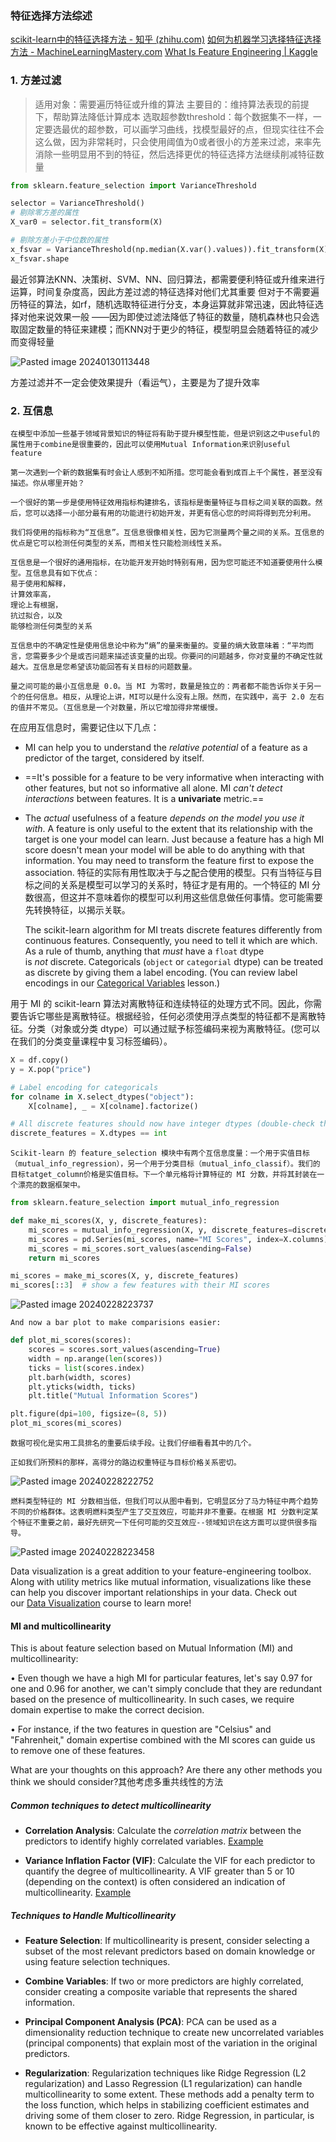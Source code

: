 ### 特征选择方法综述
[scikit-learn中的特征选择方法 - 知乎 (zhihu.com)](https://zhuanlan.zhihu.com/p/141506312)
[如何为机器学习选择特征选择方法 - MachineLearningMastery.com](https://machinelearningmastery.com/feature-selection-with-real-and-categorical-data/)
[What Is Feature Engineering | Kaggle](https://www.kaggle.com/code/ryanholbrook/what-is-feature-engineering/tutorial)

### 1. 方差过滤

>适用对象：需要遍历特征或升维的算法
>主要目的：维持算法表现的前提下，帮助算法降低计算成本
>选取超参数threshold：每个数据集不一样，一定要选最优的超参数，可以画学习曲线，找模型最好的点，但现实往往不会这么做，因为非常耗时，只会使用阈值为0或者很小的方差来过滤，来率先消除一些明显用不到的特征，然后选择更优的特征选择方法继续削减特征数量

``` python
from sklearn.feature_selection import VarianceThreshold

selector = VarianceThreshold()
# 剔除零方差的属性
X_var0 = selector.fit_transform(X)

# 剔除方差小于中位数的属性
x_fsvar = VarianceThreshold(np.median(X.var().values)).fit_transform(X)
x_fsvar.shape
```
最近邻算法KNN、决策树、SVM、NN、回归算法，都需要便利特征或升维来进行运算，时间复杂度高，因此方差过滤的特征选择对他们尤其重要
但对于不需要遍历特征的算法，如rf，随机选取特征进行分支，本身运算就非常迅速，因此特征选择对他来说效果一般
——因为即使过滤法降低了特征的数量，随机森林也只会选取固定数量的特征来建模；而KNN对于更少的特征，模型明显会随着特征的减少而变得轻量

![Pasted image 20240130113448](https://peiyihan-1324725457.cos.ap-beijing.myqcloud.com/Obsidian/202403040853744.png?imageSlim)

方差过滤并不一定会使效果提升（看运气），主要是为了提升效率



### 2. 互信息

	在模型中添加一些基于领域背景知识的特征将有助于提升模型性能，但是识别这之中useful的属性用于combine是很重要的，因此可以使用Mutual Information来识别useful feature

	第一次遇到一个新的数据集有时会让人感到不知所措。您可能会看到成百上千个属性，甚至没有描述。你从哪里开始？

	一个很好的第一步是使用特征效用指标构建排名，该指标是衡量特征与目标之间关联的函数。然后，您可以选择一小部分最有用的功能进行初始开发，并更有信心您的时间将得到充分利用。

	我们将使用的指标称为“互信息”。互信息很像相关性，因为它测量两个量之间的关系。互信息的优点是它可以检测任何类型的关系，而相关性只能检测线性关系。

	互信息是一个很好的通用指标，在功能开发开始时特别有用，因为您可能还不知道要使用什么模型。互信息具有如下优点：
	易于使用和解释，
	计算效率高，
	理论上有根据，
	抗过拟合，以及
	能够检测任何类型的关系

	互信息中的不确定性是使用信息论中称为“熵”的量来衡量的。变量的熵大致意味着：“平均而言，您需要多少个是或否问题来描述该变量的出现。你要问的问题越多，你对变量的不确定性就越大。互信息是您希望该功能回答有关目标的问题数量。

	量之间可能的最小互信息是 0.0。当 MI 为零时，数量是独立的：两者都不能告诉你关于另一个的任何信息。相反，从理论上讲，MI可以是什么没有上限。然而，在实践中，高于 2.0 左右的值并不常见。（互信息是一个对数量，所以它增加得非常缓慢。

在应用互信息时，需要记住以下几点：

- MI can help you to understand the _relative potential_ of a feature as a predictor of the target, considered by itself.
- ==It's possible for a feature to be very informative when interacting with other features, but not so informative all alone. MI _can't detect interactions_ between features. It is a **univariate** metric.==
- The _actual_ usefulness of a feature _depends on the model you use it with_. A feature is only useful to the extent that its relationship with the target is one your model can learn. Just because a feature has a high MI score doesn't mean your model will be able to do anything with that information. You may need to transform the feature first to expose the association.
特征的实际有用性取决于与之配合使用的模型。只有当特征与目标之间的关系是模型可以学习的关系时，特征才是有用的。一个特征的 MI 分数很高，但这并不意味着你的模型可以利用这些信息做任何事情。您可能需要先转换特征，以揭示关联。


	The scikit-learn algorithm for MI treats discrete features differently from continuous features. Consequently, you need to tell it which are which. As a rule of thumb, anything that _must_ have a `float` dtype is _not_ discrete. Categoricals (`object` or `categorial` dtype) can be treated as discrete by giving them a label encoding. (You can review label encodings in our [Categorical Variables](http://www.kaggle.com/alexisbcook/categorical-variables) lesson.)
	
用于 MI 的 scikit-learn 算法对离散特征和连续特征的处理方式不同。因此，你需要告诉它哪些是离散特征。根据经验，任何必须使用浮点类型的特征都不是离散特征。分类（对象或分类 dtype）可以通过赋予标签编码来视为离散特征。(您可以在我们的分类变量课程中复习标签编码）。

```python
X = df.copy()
y = X.pop("price")

# Label encoding for categoricals
for colname in X.select_dtypes("object"):
    X[colname], _ = X[colname].factorize()

# All discrete features should now have integer dtypes (double-check this before using MI!)
discrete_features = X.dtypes == int
```

	Scikit-learn 的 feature_selection 模块中有两个互信息度量：一个用于实值目标（mutual_info_regression），另一个用于分类目标（mutual_info_classif）。我们的目标tatget_column价格是实值目标。下一个单元格将计算特征的 MI 分数，并将其封装在一个漂亮的数据框架中。

```python
from sklearn.feature_selection import mutual_info_regression

def make_mi_scores(X, y, discrete_features):
    mi_scores = mutual_info_regression(X, y, discrete_features=discrete_features)
    mi_scores = pd.Series(mi_scores, name="MI Scores", index=X.columns)
    mi_scores = mi_scores.sort_values(ascending=False)
    return mi_scores

mi_scores = make_mi_scores(X, y, discrete_features)
mi_scores[::3]  # show a few features with their MI scores
```

![Pasted image 20240228223737](https://peiyihan-1324725457.cos.ap-beijing.myqcloud.com/Obsidian/202403040853745.png?imageSlim)

	And now a bar plot to make comparisions easier:

```python
def plot_mi_scores(scores):
    scores = scores.sort_values(ascending=True)
    width = np.arange(len(scores))
    ticks = list(scores.index)
    plt.barh(width, scores)
    plt.yticks(width, ticks)
    plt.title("Mutual Information Scores")

plt.figure(dpi=100, figsize=(8, 5))
plot_mi_scores(mi_scores)
```

	数据可视化是实用工具排名的重要后续手段。让我们仔细看看其中的几个。
	
	正如我们所预料的那样，高得分的路边权重特征与目标价格关系密切。

![Pasted image 20240228222752](https://peiyihan-1324725457.cos.ap-beijing.myqcloud.com/Obsidian/202403040853746.png?imageSlim)

	燃料类型特征的 MI 分数相当低，但我们可以从图中看到，它明显区分了马力特征中两个趋势不同的价格群体。这表明燃料类型产生了交互效应，可能并非不重要。在根据 MI 分数判定某个特征不重要之前，最好先研究一下任何可能的交互效应--领域知识在这方面可以提供很多指导。
	
![Pasted image 20240228223458](https://peiyihan-1324725457.cos.ap-beijing.myqcloud.com/Obsidian/202403040853747.png?imageSlim)

Data visualization is a great addition to your feature-engineering toolbox. Along with utility metrics like mutual information, visualizations like these can help you discover important relationships in your data. Check out our [Data Visualization](https://www.kaggle.com/learn/data-visualization) course to learn more!


#### MI and multicollinearity

This is about feature selection based on Mutual Information (MI) and multicollinearity:

• Even though we have a high MI for particular features, let's say 0.97 for one and 0.96 for another, we can't simply conclude that they are redundant based on the presence of multicollinearity. In such cases, we require domain expertise to make the correct decision.

• For instance, if the two features in question are "Celsius" and "Fahrenheit," domain expertise combined with the MI scores can guide us to remove one of these features.

What are your thoughts on this approach? Are there any other methods you think we should consider?其他考虑多重共线性的方法

##### Common techniques to detect multicollinearity

- **Correlation Analysis**: Calculate the _correlation matrix_ between the predictors to identify highly correlated variables. [Example](https://datagy.io/python-correlation-matrix/)
    
- **Variance Inflation Factor (VIF)**: Calculate the VIF for each predictor to quantify the degree of multicollinearity. A VIF greater than 5 or 10 (depending on the context) is often considered an indication of multicollinearity. [Example](https://www.geeksforgeeks.org/detecting-multicollinearity-with-vif-python/)
    

##### Techniques to Handle Multicollinearity

- **Feature Selection**: If multicollinearity is present, consider selecting a subset of the most relevant predictors based on domain knowledge or using feature selection techniques.
    
- **Combine Variables**: If two or more predictors are highly correlated, consider creating a composite variable that represents the shared information.
    
- **Principal Component Analysis (PCA)**: PCA can be used as a dimensionality reduction technique to create new uncorrelated variables (principal components) that explain most of the variation in the original predictors.
    
- **Regularization**: Regularization techniques like Ridge Regression (L2 regularization) and Lasso Regression (L1 regularization) can handle multicollinearity to some extent. These methods add a penalty term to the loss function, which helps in stabilizing coefficient estimates and driving some of them closer to zero. Ridge Regression, in particular, is known to be effective against multicollinearity.
